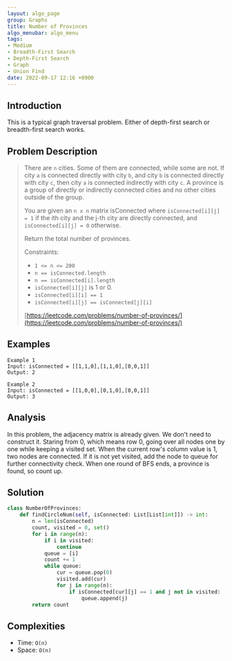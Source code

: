 ```yaml
---
layout: algo_page
group: Graphs
title: Number of Provinces
algo_menubar: algo_menu
tags:
- Medium
- Breadth-First Search
- Depth-First Search
- Graph
- Union Find
date: 2022-09-17 12:16 +0900
---
```

## Introduction
This is a typical graph traversal problem. Either of depth-first search or breadth-first search works.

## Problem Description
> There are `n` cities. Some of them are connected, while some are not.
> If city `a` is connected directly with city `b`, and city `b` is connected directly with city `c`,
> then city `a` is connected indirectly with city `c`.
> A province is a group of directly or indirectly connected cities and
> no other cities outside of the group.
>
> You are given an `n x n` matrix isConnected where `isConnected[i][j] = 1` if the ith city and
> the j-th city are directly connected, and `isConnected[i][j] = 0` otherwise.
>
> Return the total number of provinces.
>
> Constraints:
> - `1 <= n <= 200`
> - `n == isConnected.length`
> - `n == isConnected[i].length`
> - `isConnected[i][j]` is 1 or 0.
> - `isConnected[i][i] == 1`
> - `isConnected[i][j] == isConnected[j][i]`
>
> [https://leetcode.com/problems/number-of-provinces/](https://leetcode.com/problems/number-of-provinces/)

## Examples
```
Example 1
Input: isConnected = [[1,1,0],[1,1,0],[0,0,1]]
Output: 2
```

```
Example 2
Input: isConnected = [[1,0,0],[0,1,0],[0,0,1]]
Output: 3
```

## Analysis
In this problem, the adjacency matrix is already given.
We don't need to construct it.
Staring from 0, which means row 0, going over all nodes one by one while keeping a visited set.
When the current row's column value is 1, two nodes are connected.
If it is not yet visited, add the node to queue for further connectivity check.
When one round of BFS ends, a province is found, so count up.

## Solution
```python
class NumberOfProvinces:
    def findCircleNum(self, isConnected: List[List[int]]) -> int:
        n = len(isConnected)
        count, visited = 0, set()
        for i in range(n):
            if i in visited:
                continue
            queue = [i]
            count += 1
            while queue:
                cur = queue.pop(0)
                visited.add(cur)
                for j in range(n):
                    if isConnected[cur][j] == 1 and j not in visited:
                        queue.append(j)
        return count
```

## Complexities
- Time: `O(n)`
- Space: `O(n)`
 
